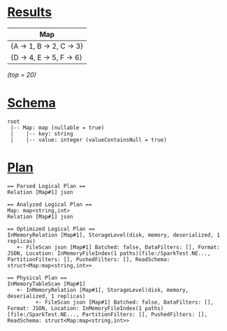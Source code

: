 # [Results](#tab/results)

|Map                     |
|------------------------|
|{A -> 1, B -> 2, C -> 3}|
|{D -> 4, E -> 5, F -> 6}|

_(top = 20)_

# [Schema](#tab/schema)

```shell
root
 |-- Map: map (nullable = true)
 |    |-- key: string
 |    |-- value: integer (valueContainsNull = true)

```

# [Plan](#tab/plan)

```shell
== Parsed Logical Plan ==
Relation [Map#1] json

== Analyzed Logical Plan ==
Map: map<string,int>
Relation [Map#1] json

== Optimized Logical Plan ==
InMemoryRelation [Map#1], StorageLevel(disk, memory, deserialized, 1 replicas)
   +- FileScan json [Map#1] Batched: false, DataFilters: [], Format: JSON, Location: InMemoryFileIndex(1 paths)[file:/SparkTest.NE..., PartitionFilters: [], PushedFilters: [], ReadSchema: struct<Map:map<string,int>>

== Physical Plan ==
InMemoryTableScan [Map#1]
   +- InMemoryRelation [Map#1], StorageLevel(disk, memory, deserialized, 1 replicas)
         +- FileScan json [Map#1] Batched: false, DataFilters: [], Format: JSON, Location: InMemoryFileIndex(1 paths)[file:/SparkTest.NE..., PartitionFilters: [], PushedFilters: [], ReadSchema: struct<Map:map<string,int>>

```
